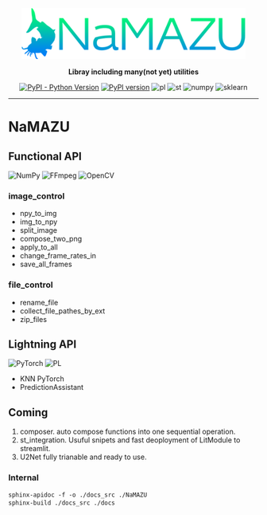 <div align="center">

<img src="utils/namazu_fixed.png" width="450">

**Libray including many(not yet) utilities**

[![PyPI - Python Version](https://img.shields.io/pypi/pyversions/pytorch-lightning)](https://pypi.org/project/pytorch-lightning/)
[![PyPI version](https://badge.fury.io/py/NaMAZU.svg)](https://badge.fury.io/py/NaMAZU)
![pl](https://img.shields.io/badge/PyTorch%20Lightning-1.3-792EE5.svg?logo=PyTorch%20Lightning&style=popout)
![st](https://img.shields.io/badge/Streamlit-0.88-FF4B4B.svg?logo=Streamlit&style=popout)
![numpy](https://img.shields.io/badge/NumPy-1.21-013243.svg?logo=NumPy&style=popout)
![sklearn](https://img.shields.io/badge/Scikit_learn-0.23-F7931E.svg?logo=scikit-learn&style=popout)

* * *

</div>

# NaMAZU

## Functional API

![NumPy](https://img.shields.io/badge/numpy-%23013243.svg?style=for-the-badge&logo=numpy&logoColor=white)
![FFmpeg](https://img.shields.io/badge/FFmpeg-007808.svg?style=for-the-badge&logo=FFmpeg&logoColor=white)
![OpenCV](https://img.shields.io/badge/OpenCV-5C3EE8.svg?style=for-the-badge&logo=OpenCV&logoColor=white)

### image_control

* npy_to_img
* img_to_npy
* split_image
* compose_two_png
* apply_to_all
* change_frame_rates_in
* save_all_frames

### file_control

* rename_file
* collect_file_pathes_by_ext
* zip_files

## Lightning API

![PyTorch](https://img.shields.io/badge/PyTorch-%23EE4C2C.svg?style=for-the-badge&logo=PyTorch&logoColor=white)
![PL](https://img.shields.io/badge/-PyTorch%20Lightning-792EE5.svg?logo=PyTorch%20Lightning&style=for-the-badge)

* KNN PyTorch
* PredictionAssistant

## Coming

1. composer. auto compose functions into one sequential operation.
2. st_integration. Usuful snipets and fast deoployment of LitModule to streamlit.
3. U2Net fully trianable and ready to use.

### Internal

```shell
sphinx-apidoc -f -o ./docs_src ./NaMAZU
sphinx-build ./docs_src ./docs
```
